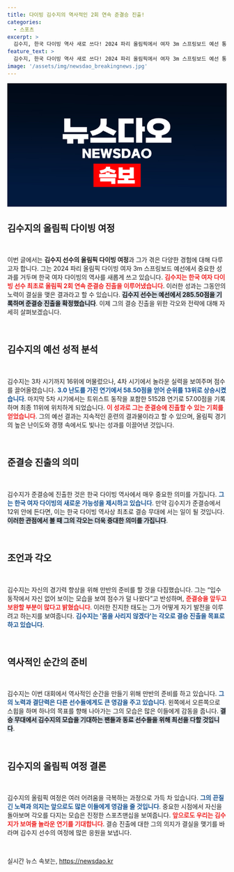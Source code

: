 ```yaml
---
title: 다이빙 김수지의 역사적인 2회 연속 준결승 진출!
categories:
  - 스포츠
excerpt: >
  김수지, 한국 다이빙 역사 새로 쓰다! 2024 파리 올림픽에서 여자 3m 스프링보드 예선 통과하며 준결승 진출. 결승 무대에 서기 위한 굳은 각오와 함께, 기대감을 증폭시키는 그의 도전! 클릭해 자세한 이야기를 확인하세요!
feature_text: >
  김수지, 한국 다이빙 역사 새로 쓰다! 2024 파리 올림픽에서 여자 3m 스프링보드 예선 통과하며 준결승 진출. 결승 무대에 서기 위한 굳은 각오와 함께, 기대감을 증폭시키는 그의 도전! 클릭해 자세한 이야기를 확인하세요!
image: '/assets/img/newsdao_breakingnews.jpg'
---
```


<p><img src="/assets/img/newsdao_breakingnews.jpg" alt="ontimetimes 속보" /></p>

<h2 data-ke-size="size26">김수지의 올림픽 다이빙 여정</h2>

<p data-ke-size="size16">&nbsp;</p>

<p>이번 글에서는 <strong>김수지 선수의 올림픽 다이빙 여정</strong>과 그가 겪은 다양한 경험에 대해 다루고자 합니다. 그는 2024 파리 올림픽 다이빙 여자 3m 스프링보드 예선에서 중요한 성과를 거두며 한국 여자 다이빙의 역사를 새롭게 쓰고 있습니다. <b><span style="color: #ee2323;">김수지는 한국 여자 다이빙 선수 최초로 올림픽 2회 연속 준결승 진출을 이루어냈습니다</span></b>. 이러한 성과는 그동안의 노력이 결실을 맺은 결과라고 할 수 있습니다. <b><span style="background-color: #21538527;">김수지 선수는 예선에서 285.50점을 기록하며 준결승 진출을 확정했습니다</span></b>. 이제 그의 결승 진출을 위한 각오와 전략에 대해 자세히 살펴보겠습니다.</p>

<p data-ke-size="size16">&nbsp;</p>

<h2 data-ke-size="size26">김수지의 예선 성적 분석</h2>

<p data-ke-size="size16">&nbsp;</p>

<p>김수지는 3차 시기까지 16위에 머물렀으나, 4차 시기에서 놀라운 실력을 보여주며 점수를 끌어올렸습니다. <b><span style="color: #1a5490;">3.0 난도를 가진 연기에서 58.50점을 얻어 순위를 13위로 상승시켰습니다</span></b>. 마지막 5차 시기에서는 트위스트 동작을 포함한 5152B 연기로 57.00점을 기록하며 최종 11위에 위치하게 되었습니다. <b><span style="color: #ee2323;">이 성과로 그는 준결승에 진출할 수 있는 기회를 얻었습니다</span></b>. 그의 예선 결과는 지속적인 훈련의 결과물이라고 할 수 있으며, 올림픽 경기의 높은 난이도와 경쟁 속에서도 빛나는 성과를 이끌어낸 것입니다.</p>

<p data-ke-size="size16">&nbsp;</p>

<h2 data-ke-size="size26">준결승 진출의 의미</h2>

<p data-ke-size="size16">&nbsp;</p>

<p>김수지가 준결승에 진출한 것은 한국 다이빙 역사에서 매우 중요한 의미를 가집니다. <b><span style="color: #1a5490;">그는 한국 여자 다이빙의 새로운 가능성을 제시하고 있습니다</span></b>. 만약 김수지가 준결승에서 12위 안에 든다면, 이는 한국 다이빙 역사상 최초로 결승 무대에 서는 일이 될 것입니다. <b><span style="background-color: #21538527;">이러한 관점에서 볼 때 그의 각오는 더욱 중대한 의미를 가집니다</span></b>.</p>

<p data-ke-size="size16">&nbsp;</p>

<h2 data-ke-size="size26">조언과 각오</h2>

<p data-ke-size="size16">&nbsp;</p>

<p>김수지는 자신의 경기력 향상을 위해 만반의 준비를 할 것을 다짐했습니다. 그는 “입수 동작에서 자신 없어 보이는 모습을 보여 점수가 덜 나왔다”고 반성하며, <b><span style="color: #ee2323;">준결승을 앞두고 보완할 부분이 많다고 밝혔습니다</span></b>. 이러한 진지한 태도는 그가 어떻게 자기 발전을 이루려고 하는지를 보여줍니다. <b><span style="color: #1a5490;">김수지는 '몸을 사리지 않겠다'는 각오로 결승 진출을 목표로 하고 있습니다</span></b>.</p>

<p data-ke-size="size16">&nbsp;</p>

<h2 data-ke-size="size26">역사적인 순간의 준비</h2>

<p data-ke-size="size16">&nbsp;</p>

<p>김수지는 이번 대회에서 역사적인 순간을 만들기 위해 만반의 준비를 하고 있습니다. <b><span style="color: #1a5490;">그의 노력과 결단력은 다른 선수들에게도 큰 영감을 주고 있습니다</span></b>. 왼쪽에서 오른쪽으로 스윕을 하며 하나의 목표를 향해 나아가는 그의 모습은 많은 이들에게 감동을 줍니다. <b><span style="background-color: #21538527;">결승 무대에서 김수지의 모습을 기대하는 팬들과 동료 선수들을 위해 최선을 다할 것입니다</span></b>.</p>

<p data-ke-size="size16">&nbsp;</p>

<h2 data-ke-size="size26">김수지의 올림픽 여정 결론</h2>

<p data-ke-size="size16">&nbsp;</p>

<p>김수지의 올림픽 여정은 여러 어려움을 극복하는 과정으로 가득 차 있습니다. <b><span style="color: #1a5490;">그의 끈질긴 노력과 의지는 앞으로도 많은 이들에게 영감을 줄 것입니다</span></b>. 중요한 시점에서 자신을 돌아보며 각오를 다지는 모습은 진정한 스포츠맨십을 보여줍니다. <b><span style="color: #ee2323;">앞으로도 우리는 김수지가 보여줄 놀라운 연기를 기대합니다</span></b>. 결승 진출에 대한 그의 의지가 결실을 맺기를 바라며 김수지 선수의 여정에 많은 응원을 보냅니다.</p>

<p data-ke-size="size16">&nbsp;</p>
실시간 뉴스 속보는, <a href="https://newsdao.kr" rel="dofollow">https://newsdao.kr</a>


